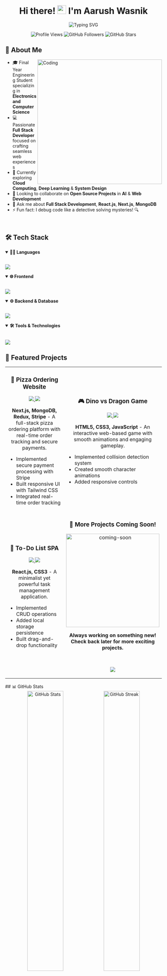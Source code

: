 <h1 align="center">Hi there! <img src="https://media.giphy.com/media/hvRJCLFzcasrR4ia7z/giphy.gif" width="28"> I'm Aarush Wasnik</h1>

<p align="center">
  <img src="https://readme-typing-svg.demolab.com?font=Fira+Code&pause=1000&color=2D9EF8&center=true&vCenter=true&random=false&width=500&lines=Full+Stack+Web+Developer;Electronics+and+Computer+Science+Student;Open+Source+Enthusiast;Always+Learning+New+Things" alt="Typing SVG" />
</p>

<p align="center">
  <img src="https://komarev.com/ghpvc/?username=Ark2044&color=blue&style=flat-square" alt="Profile Views" />
  <img src="https://img.shields.io/github/followers/Ark2044?style=flat-square&color=blue" alt="GitHub Followers" />
  <img src="https://img.shields.io/github/stars/Ark2044?style=flat-square&color=blue" alt="GitHub Stars" />
</p>

## 💫 About Me

<img align="right" alt="Coding" width="400" src="https://user-images.githubusercontent.com/74038190/229223263-cf2e4b07-2615-4f87-9c38-e37600f8381a.gif">

- 🎓 Final Year Engineering Student specializing in **Electronics and Computer Science**
- 💻 Passionate **Full Stack Developer** focused on crafting seamless web experiences
- 🌱 Currently exploring **Cloud Computing**, **Deep Learning** & **System Design**
- 👯 Looking to collaborate on **Open Source Projects** in **AI** & **Web Development**
- 💬 Ask me about **Full Stack Development**, **React.js**, **Next.js**, **MongoDB**
- ⚡ Fun fact: I debug code like a detective solving mysteries! 🔍

<br>

## 🛠️ Tech Stack

<details open>
<summary><b>👨‍💻 Languages</b></summary>
<br>
<p align="left">
  <a href="https://skillicons.dev">
    <img src="https://skillicons.dev/icons?i=c,cpp,python,javascript,html,css&theme=dark" />
  </a>
</p>
</details>

<details open>
<summary><b>🌐 Frontend</b></summary>
<br>
<p align="left">
  <a href="https://skillicons.dev">
    <img src="https://skillicons.dev/icons?i=react,nextjs,tailwind,redux&theme=dark" />
  </a>
</p>
</details>

<details open>
<summary><b>⚙️ Backend & Database</b></summary>
<br>
<p align="left">
  <a href="https://skillicons.dev">
    <img src="https://skillicons.dev/icons?i=nodejs,express,mongodb,firebase&theme=dark" />
  </a>
</p>
</details>

<details open>
<summary><b>🛠️ Tools & Technologies</b></summary>
<br>
<p align="left">
  <a href="https://skillicons.dev">
    <img src="https://skillicons.dev/icons?i=git,github,vscode,linux,figma,postman&theme=dark" />
  </a>
</p>
</details>

## 🎯 Featured Projects

<div align="center">
  <table>
    <tr>
      <td width="50%" align="center">
        <h3>🍕 Pizza Ordering Website</h3>
        <a href="https://github.com/Ark2044/food-ordering-app">
<!--           <img src="https://media.giphy.com/media/v1.Y2lkPTc5MGI3NjExNDM0OTIyZDM4ZWE2ZmE2MGZmY2QxYjczNzFjM2NhNzE2MWJhZTZiNyZlcD12MV9pbnRlcm5hbF9naWZzX2dpZklkJmN0PWc/8qrrHSsrK9pNh2ksSJ/giphy.gif" width="300px" alt="project-preview"/> -->
        </a>
        <p>
          <a href="https://github.com/Ark2044/food-ordering-app" target="_blank">
            <img src="https://img.shields.io/badge/Code-black?style=for-the-badge&logo=github"/>
          </a>
          <a href="YOUR_LIVE_DEMO_LINK" target="_blank">
            <img src="https://img.shields.io/badge/Live_Demo-blue?style=for-the-badge&logo=vercel"/>
          </a>
        </p>
        <p><strong>Next.js, MongoDB, Redux, Stripe</strong> - A full-stack pizza ordering platform with real-time order tracking and secure payments.</p>
        <ul align="left">
          <li>Implemented secure payment processing with Stripe</li>
          <li>Built responsive UI with Tailwind CSS</li>
          <li>Integrated real-time order tracking</li>
        </ul>
      </td>
      <td width="50%" align="center">
        <h3>🎮 Dino vs Dragon Game</h3>
        <a href="https://github.com/Ark2044/Dino-vs-Dragon-Game">
<!--           <img src="https://media.giphy.com/media/v1.Y2lkPTc5MGI3NjExMjg5NmVkNTBjOTQ0ZWNhYzA4YzBkYzM4ZWU5ODAxY2YyZDYwYmJlYiZlcD12MV9pbnRlcm5hbF9naWZzX2dpZklkJmN0PWc/iKnaFts8cPC1bKYU4b/giphy.gif" width="300px" alt="project-preview"/> -->
        </a>
        <p>
          <a href="https://github.com/Ark2044/Dino-vs-Dragon-Game" target="_blank">
            <img src="https://img.shields.io/badge/Code-black?style=for-the-badge&logo=github"/>
          </a>
          <a href="YOUR_LIVE_DEMO_LINK" target="_blank">
            <img src="https://img.shields.io/badge/Live_Demo-blue?style=for-the-badge&logo=vercel"/>
          </a>
        </p>
        <p><strong>HTML5, CSS3, JavaScript</strong> - An interactive web-based game with smooth animations and engaging gameplay.</p>
        <ul align="left">
          <li>Implemented collision detection system</li>
          <li>Created smooth character animations</li>
          <li>Added responsive controls</li>
        </ul>
      </td>
    </tr>
    <tr>
      <td width="50%" align="center">
        <h3>📝 To-Do List SPA</h3>
        <a href="https://github.com/Ark2044/to-do-list">
<!--           <img src="https://media.giphy.com/media/v1.Y2lkPTc5MGI3NjExYzQzY2NhOTJjOWVhZDFiY2JkZGY4ZWM4MmM0YjVhZjM5YjM1ZTM1MiZlcD12MV9pbnRlcm5hbF9naWZzX2dpZklkJmN0PWc/W4IY7zQqyCSXwPXpvm/giphy.gif" width="300px" alt="project-preview"/> -->
        </a>
        <p>
          <a href="https://github.com/Ark2044/to-do-list" target="_blank">
            <img src="https://img.shields.io/badge/Code-black?style=for-the-badge&logo=github"/>
          </a>
          <a href="YOUR_LIVE_DEMO_LINK" target="_blank">
            <img src="https://img.shields.io/badge/Live_Demo-blue?style=for-the-badge&logo=vercel"/>
          </a>
        </p>
        <p><strong>React.js, CSS3</strong> - A minimalist yet powerful task management application.</p>
        <ul align="left">
          <li>Implemented CRUD operations</li>
          <li>Added local storage persistence</li>
          <li>Built drag-and-drop functionality</li>
        </ul>
      </td>
      <td width="50%" align="center">
        <h3>🌟 More Projects Coming Soon!</h3>
        <img src="https://media.giphy.com/media/v1.Y2lkPTc5MGI3NjExNzk0YmQ5YzYwZDc0Y2JkZDQ5ZjhhZjYxZWY1NzdmZjIwZTJlMjI2YiZlcD12MV9pbnRlcm5hbF9naWZzX2dpZklkJmN0PWc/hpXdHPfFI5wTABdDx9/giphy.gif" width="300px" alt="coming-soon"/>
        <p>
          <strong>Always working on something new! Check back later for more exciting projects.</strong>
        </p>
        <br>
        <p>
          <a href="https://github.com/Ark2044?tab=repositories" target="_blank">
            <img src="https://img.shields.io/badge/View_All_Projects-blue?style=for-the-badge&logo=github"/>
          </a>
        </p>
      </td>
    </tr>
  </table>
</div>
## 📊 GitHub Stats

<div align="center">
  <img src="https://github-readme-stats.vercel.app/api?username=Ark2044&show_icons=true&theme=tokyonight&hide_border=true&count_private=true" alt="GitHub Stats" width="48%" />
  <img src="https://github-readme-streak-stats.herokuapp.com/?user=Ark2044&theme=tokyonight&hide_border=true" alt="GitHub Streak" width="48%" />
</div>

<div align="center">
  <img src="https://github-readme-stats.vercel.app/api/top-langs/?username=Ark2044&theme=tokyonight&hide_border=true&layout=compact" alt="Most Used Languages" />
</div>

## 🏆 GitHub Trophies

<div align="center">
  <img src="https://github-profile-trophy.vercel.app/?username=Ark2044&theme=tokyonight&no-frame=true&column=7" alt="GitHub Trophies" />
</div>

## 📈 Contribution Graph

<img src="https://github-readme-activity-graph.vercel.app/graph?username=Ark2044&custom_title=Aarush's%20GitHub%20Activity%20Graph&bg_color=1a1b27&color=2D9EF8&line=628FDA&point=35BAA6&area=true&hide_border=true" alt="Aarush's Github Activity Graph" />

## 🎓 Position of Responsibility

- 🌐 **Senior Webmaster** at NSS CRCE
  - Enhanced website performance by 20%, increasing traffic by 15%.
  - Implemented a QR code-based attendance system, reducing manual entry time by 75%.
  - Developed a volunteer hour tracking system with real-time access for 100+ users.


- 🤖 **Junior Software Developer** at Robocon Fr. CRCE
  - Optimized robot control programs, enhancing responsiveness and operational efficiency by 15%.
  - Collaborated closely with mechanical and electrical teams, ensuring cohesive system operation and reducing errors by 20%.
  - Facilitated testing and debugging phases, enhancing stability and reducing bugs by 35% before competition deployment.


## 🌟 Goals for 2024

- 🎯 Master Cloud Computing platforms (AWS)
- 🤝 Contribute to major Open Source AI projects
- 📚 Learn System Design patterns
- 🚀 Build and launch a SaaS product

## 🌐 Let's Connect!

<div align="center">
  <a href="https://www.linkedin.com/in/aarush-wasnik/">
    <img src="https://img.shields.io/badge/LinkedIn-0077B5?style=for-the-badge&logo=linkedin&logoColor=white" alt="LinkedIn" />
  </a>
  <a href="mailto:wasnikaarush@gmail.com">
    <img src="https://img.shields.io/badge/Gmail-D14836?style=for-the-badge&logo=gmail&logoColor=white" alt="Email" />
  </a>
  <a href="https://aarush-portfolio.vercel.app/">
    <img src="https://img.shields.io/badge/Portfolio-000000?style=for-the-badge&logo=About.me&logoColor=white" alt="Portfolio" />
  </a>
  <a href="https://github.com/Ark2044">
    <img src="https://img.shields.io/badge/GitHub-100000?style=for-the-badge&logo=github&logoColor=white" alt="GitHub" />
  </a>
</div>

---
<div align="center">
  <img src="https://quotes-github-readme.vercel.app/api?type=horizontal&theme=tokyonight" alt="Random Dev Quote"/>
</div>
